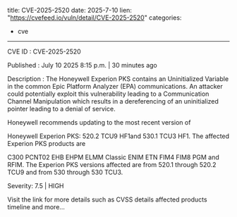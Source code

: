  
title: CVE-2025-2520
date: 2025-7-10
lien: "https://cvefeed.io/vuln/detail/CVE-2025-2520"
categories:
  - cve
---

CVE ID : CVE-2025-2520

Published :  July 10
2025
8:15 p.m. | 30 minutes ago

Description : The Honeywell Experion PKS contains an Uninitialized Variable in the common Epic Platform Analyzer (EPA) communications. An attacker could potentially exploit this vulnerability
leading to a Communication Channel Manipulation
which results in a dereferencing of an uninitialized pointer leading to a denial of service.



Honeywell recommends updating to the most recent version of 

Honeywell Experion PKS: 520.2 TCU9 HF1and 530.1 TCU3 HF1. The affected Experion PKS products are 

C300 PCNT02
EHB
EHPM
ELMM
Classic ENIM
ETN
FIM4
FIM8
PGM
and RFIM.  The Experion PKS versions affected are from 520.1 through 520.2 TCU9 and from 530 through 530 TCU3.

Severity: 7.5 | HIGH

Visit the link for more details
such as CVSS details
affected products
timeline
and more...
